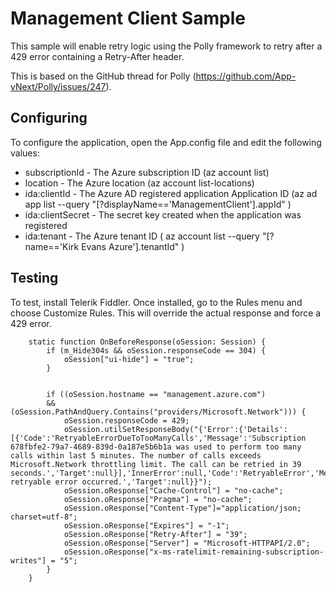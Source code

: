 # Management Client Sample

This sample will enable retry logic using the Polly framework to retry after a 429 error containing a Retry-After header.

This is based on the GitHub thread for Polly (https://github.com/App-vNext/Polly/issues/247).

## Configuring
To configure the application, open the App.config file and edit the following values:

* subscriptionId - The Azure subscription ID (az account list)
* location - The Azure location (az account list-locations)
* ida:clientId - The Azure AD registered application Application ID (az ad app list --query "[?displayName=='ManagementClient'].appId" )
* ida:clientSecret - The secret key created when the application was registered
* ida:tenant - The Azure tenant ID ( az account list --query "[?name=='Kirk Evans Azure'].tenantId" )

## Testing

To test, install Telerik Fiddler.  Once installed, go to the Rules menu and choose Customize Rules. 
This will override the actual response and force a 429 error.  

```
    static function OnBeforeResponse(oSession: Session) {
        if (m_Hide304s && oSession.responseCode == 304) {
            oSession["ui-hide"] = "true";
        }
		
			
		if ((oSession.hostname == "management.azure.com") 
		&& (oSession.PathAndQuery.Contains("providers/Microsoft.Network"))) {
			oSession.responseCode = 429;  
			oSession.utilSetResponseBody("{'Error':{'Details':[{'Code':'RetryableErrorDueToTooManyCalls','Message':'Subscription 678fbfe2-79a7-4689-839d-0a187e5b6b1a was used to perform too many calls within last 5 minutes. The number of calls exceeds Microsoft.Network throttling limit. The call can be retried in 39 seconds.','Target':null}],'InnerError':null,'Code':'RetryableError','Message':'A retryable error occurred.','Target':null}}");
			oSession.oResponse["Cache-Control"] = "no-cache";
			oSession.oResponse["Pragma"] = "no-cache";
			oSession.oResponse["Content-Type"]="application/json; charset=utf-8";
			oSession.oResponse["Expires"] = "-1";
			oSession.oResponse["Retry-After"] = "39";
			oSession.oResponse["Server"] = "Microsoft-HTTPAPI/2.0";
			oSession.oResponse["x-ms-ratelimit-remaining-subscription-writes"] = "5";								
	    }	
    }
```
